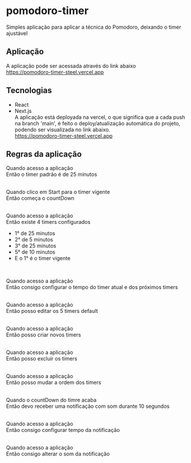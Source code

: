 # pomodoro-timer
Simples aplicação para aplicar a técnica do Pomodoro, deixando o timer ajustável

## Aplicação
A aplicação pode ser acessada através do link abaixo <br />
https://pomodoro-timer-steel.vercel.app

## Tecnologias
 - React
 - Next.js <br />
A aplicação está deployada na vercel, o que significa que a cada push na branch 'main', é feito o deploy/atualização automática do projeto, podendo ser visualizada no link abaixo. <br/>
https://pomodoro-timer-steel.vercel.app <br />

## Regras da aplicação
Quando acesso a aplicação <br />
Então o timer padrão é de 25 minutos <br />
<br />

Quando clico em Start para o timer vigente <br />
Então começa o countDown <br />
<br />

Quando acesso a aplicação <br />
Então existe 4 timers configurados <br />
 - 1° de 25 minutos
 - 2° de 5 minutos 
 - 3° de 25 minutos 
 - 5° de 10 minutos
 - E o 1° é o timer vigente
<br />

Quando acesso a aplicação <br />
Então consigo configurar o tempo do timer atual e dos próximos timers <br />
<br />

Quando acesso a aplicação <br />
Então posso editar os 5 timers default <br />
<br />

Quando acesso a aplicação <br />
Então posso criar novos timers  <br />
<br />

Quando acesso a aplicação <br />
Então posso excluir os timers  <br />
<br />

Quando acesso a aplicação  <br />
Então posso mudar a ordem dos timers <br />
<br />

Quando o countDown do timre acaba  <br />
Então devo receber uma notificação com som durante 10 segundos <br />
<br />
 
Quando acesso a aplicação <br />
Então consigo configurar tempo da notificação <br />
<br />
 
Quando acesso a aplicação <br />
Então consigo alterar o som da notificação <br />
<br />
 

